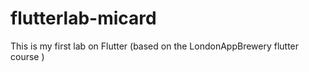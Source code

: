 # flutterlab-micard
This is my first lab on Flutter (based on the LondonAppBrewery flutter course )
